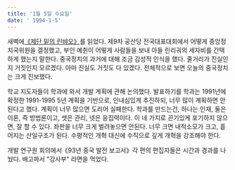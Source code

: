 ```yaml
---
title: '1월 5일 수요일'
date: ' 1994-1-5'
---    
```

새벽에[《제단 밑의 린뱌오》](https://book.douban.com/subject/25735854/)를 읽었다. 제9차 공산당 전국대표대회에서 어떻게 중앙정치국위원을 결정했고, 부인 예췬이 어떻게 사람들을 보내 아들 린리궈의 세자비를 간택 하게 했는지 말한다. 중국정치의 과거에 대해 조금 감성적 인식을 했다. 줄거리가 진실인지 거짓인지 모르겠다. 아마 진실도 거짓도 다 있겠다. 전체적으로 보면 오늘의 중국정치는 크게 진보했다.

학교 지도자들이 학과에 와서 개발 계획에 관해 논의했다. 발표하기를 학과는 1991년에 확정한 1991-1995 5년 계획을 기반으로, 인내심있게 추진하되, 너무 많이 계획하면 안된다고 했다. 계획이 너무 많으면 도리어 실패한다. 학과를 만드는건, 하나는 인재, 둘은 이론, 즉 방법론이고, 셋은 관리, 넷은 응집력이다. 이 네 가지로 끈기있게 포기하지 않으면, 잘 할 수 있다. 좌판을 너무 크게 벌려놓으면 안된다. 너무 크면 내적소모가 크고, 흩어지는 산일구조가 된다. 수평적인 개혁 대신에 수직으로 깊게 개혁을 강조해야 한다.

개발 연구원 회의에서《93년 중국 발전 보고서》각 편의 편집자들은 시간과 경과를 나눴다. 배고파서 "강사부" 라면을 먹었다.
